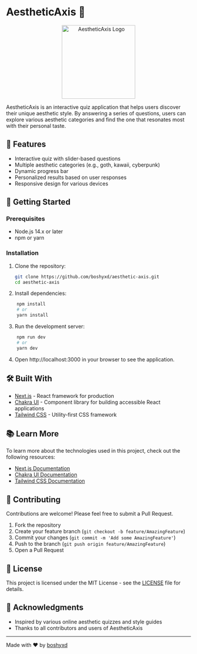 # AestheticAxis 🎨

<div align="center">
  <img src="https://your-logo-url-here.com" alt="AestheticAxis Logo" width="200" height="200">
</div>

AestheticAxis is an interactive quiz application that helps users discover their unique aesthetic style. By answering a series of questions, users can explore various aesthetic categories and find the one that resonates most with their personal taste.

## 🌟 Features

- Interactive quiz with slider-based questions
- Multiple aesthetic categories (e.g., goth, kawaii, cyberpunk)
- Dynamic progress bar
- Personalized results based on user responses
- Responsive design for various devices

## 🚀 Getting Started

### Prerequisites

- Node.js 14.x or later
- npm or yarn

### Installation

1. Clone the repository:
   ```bash
   git clone https://github.com/boshyxd/aesthetic-axis.git
   cd aesthetic-axis
   ```
2. Install dependencies:
```bash
    npm install
    # or
    yarn install
```
3. Run the development server:
```bash
    npm run dev
    # or
    yarn dev
```
4. Open http://localhost:3000 in your browser to see the application.


## 🛠️ Built With

- [Next.js](https://nextjs.org/) - React framework for production
- [Chakra UI](https://chakra-ui.com/) - Component library for building accessible React applications
- [Tailwind CSS](https://tailwindcss.com/) - Utility-first CSS framework

## 📚 Learn More

To learn more about the technologies used in this project, check out the following resources:

- [Next.js Documentation](https://nextjs.org/docs)
- [Chakra UI Documentation](https://chakra-ui.com/docs/getting-started)
- [Tailwind CSS Documentation](https://tailwindcss.com/docs)

## 🤝 Contributing

Contributions are welcome! Please feel free to submit a Pull Request.

1. Fork the repository
2. Create your feature branch (`git checkout -b feature/AmazingFeature`)
3. Commit your changes (`git commit -m 'Add some AmazingFeature'`)
4. Push to the branch (`git push origin feature/AmazingFeature`)
5. Open a Pull Request

## 📄 License

This project is licensed under the MIT License - see the [LICENSE](LICENSE) file for details.

## 🙏 Acknowledgments

- Inspired by various online aesthetic quizzes and style guides
- Thanks to all contributors and users of AestheticAxis

---

Made with ❤️ by [boshyxd](https://github.com/boshyxd)
